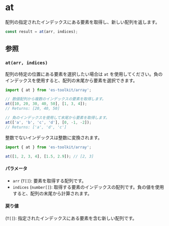 # at

配列の指定されたインデックスにある要素を取得し、新しい配列を返します。

```typescript
const result = at(arr, indices);
```

## 参照

### `at(arr, indices)`

配列の特定の位置にある要素を選択したい場合は `at` を使用してください。負のインデックスを使用すると、配列の末尾から要素を選択できます。

```typescript
import { at } from 'es-toolkit/array';

// 数値配列から複数のインデックスの要素を取得します。
at([10, 20, 30, 40, 50], [1, 3, 4]);
// Returns: [20, 40, 50]

// 負のインデックスを使用して末尾から要素を取得します。
at(['a', 'b', 'c', 'd'], [0, -1, -2]);
// Returns: ['a', 'd', 'c']
```

整数でないインデックスは整数に変換されます。

```typescript
import { at } from 'es-toolkit/array';

at([1, 2, 3, 4], [1.5, 2.9]); // [2, 3]
```

#### パラメータ

- `arr` (`T[]`): 要素を取得する配列です。
- `indices` (`number[]`): 取得する要素のインデックスの配列です。負の値を使用すると、配列の末尾から計算されます。

#### 戻り値

(`T[]`): 指定されたインデックスにある要素を含む新しい配列です。
